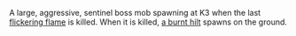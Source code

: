 A large, aggressive, sentinel boss mob spawning at K3 when the last
[flickering flame](Some_flickering_flames "wikilink") is killed. When it
is killed, [a burnt hilt](a_burnt_hilt "wikilink") spawns on the ground.
